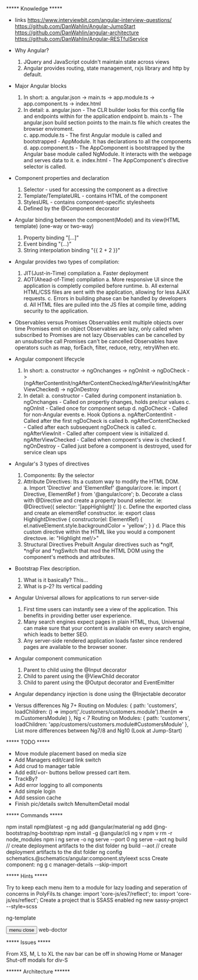***** Knowledge *****

+ links
https://www.interviewbit.com/angular-interview-questions/
https://github.com/DanWahlin/Angular-JumpStart
https://github.com/DanWahlin/angular-architecture
https://github.com/DanWahlin/Angular-RESTfulService

+ Why Angular?  
  1. JQuery and JavaScript couldn't maintain state across views
  2. Angular provides routing, state management, rxjs library and http by default.
+ Major Angular blocks
  1. In short:
     a. angular.json -> main.ts -> app.module.ts ->  app.component.ts -> index.html
  2. In detail:
     a. angular.json     - The CLR builder looks for this config file and endpoints within for the application endpoint
     b. main.ts          - The angular.json build section points to the main.ts file which creates the browser enviroment.                
     c. app.module.ts    - The first Angular module is called and bootstrapped - AppModule.  It has declarations to all the components              
     d. app.component.ts - The AppComponent is bootstrapped by the Angular base module called NgModule.  It interacts with the webpage and serves data to it.
     e. index.html       - The AppComponent's directive selector is called.
+ Component properties and declaration
  1. Selector - used for accessing the component as a directive
  2. Template/TemplateURL - contains HTML of the component
  3. StylesURL - contains component-specific stylesheets
  4. Defined by the @Component decorator
+ Angular binding between the component(Model) and its view(HTML template) (one-way or two-way)
  1. Property binding "[...]"
  2. Event binding "(...)"
  3. String interpolation binding "{{ 2 + 2 }}"
+ Angular provides two types of compilation:
  1. JIT(Just-in-Time) compilation
     a. Faster deployment
  2. AOT(Ahead-of-Time) compilation
     a. More responsive UI since the application is completly compiled before runtime.
     b. All external HTML/CSS files are sent with the application, allowing for less AJAX requests.
     c. Errors in building phase can be handled by developers
     d. All HTML files are pulled into the JS files at compile time, adding security to the application.
+ Observables versus Promises
  Observables emit multiple objects over time
  Promises emit on object
  Observables are lazy, only called when subscribed to
  Promises are not lazy
  Observables can be cancelled by an unsubscribe call
  Promises can't be cancelled
  Observables have operators such as map, forEach, filter, reduce, retry, retryWhen etc.
+ Angular component lifecycle
  1. In short:
     a. constructor -> ngOnchanges -> ngOnInit -> ngDoCheck -> (ngAfterContentInit/ngAfterContentChecked/ngAfterViewInit/ngAfterViewChecked) -> ngOnDestroy
  2. In detail:
     a. constructor - Called during component instaniation
     b. ngOnchanges - Called on propertiy changes, holds pre/cur values
     c. ngOnInit    - Called once for component setup
     d. ngDoCheck   - Called for non-Angular events
     e. Hook Options
        a. ngAfterContentInit     - Called after the first ngDoCheck is called
        b. ngAfterContentChecked  - Called after each subsequent ngDoCheck is called
        c. ngAfterViewInit        - Called after compoent view is initialized
        d. ngAfterViewChecked     - Called when compoent's view is checked
     f. ngOnDestroy - Called just before a component is destroyed, used for service clean ups
+ Angular's 3 types of directives
  1. Components: 
     By the selector <my-component></my-component>
  2. Attribute Directives:
     Its a custom way to modify the HTML DOM.  
     a. Import 'Directive' and 'ElementRef' @angular/core. ie: import { Directive, ElementRef } from '@angular/core';
     b. Decorate a class with @Directive and create a property bound selector.  ie: @Directive({
                                                                                      selector: '[appHighlight]'
                                                                                    })
     c. Define the exported class and create an elementRef constructor.  ie: export class HighlightDirective {
                                                                                  constructor(el: ElementRef) {
                                                                                     el.nativeElement.style.backgroundColor = 'yellow';
                                                                                  }
                                                                              }
     d. Place this custom directive within the HTML like you would a component directove.  ie: "<appHighlight>Highlight me!/>"
  3. Structural Directives
     Prebuilt Angular directives such as *ngIf, *ngFor and *ngSwitch that mod the HTML DOM using the component's methods and attributes.
+ Bootstrap Flex description.  
  1. What is it basically? This... <div class="d-flex justify-content-start/between/center/end" />
  2. What is p-2? Its vertical padding
+ Angular Universal allows for applications to run server-side
  1. First time users can instantly see a view of the application. This benefits in providing better user experience.
  2. Many search engines expect pages in plain HTML, thus, Universal can make sure that your content is available on every search engine, which leads to better SEO.
  3. Any server-side rendered application loads faster since rendered pages are available to the browser sooner.
+ Angular component communication
  1. Parent to child using the @Input decorator
  2. Child to parent using the @ViewChild decorator
  3. Child to parent using the @Output decorator and EventEmitter
+ Angular dependancy injection is done using the @Injectable decorator
+ Versus differences
  Ng 7+
  Routing on Modules:
  { path: 'customers', loadChildren: () => import('./customers/customers.module').then(m => m.CustomersModule) },
  Ng < 7
  Routing on Modules:
  { path: 'customers', loadChildren: 'app/customers/customers.module#CustomersModule' },
  List more differences between Ng7/8 and Ng10 (Look at Jump-Start)

***** TODO *****

+ Move module placement based on media size
+ Add Managers edit/card link switch
+ Add crud to manager table
+ Add edit/+or- buttons bellow pressed cart item.
+ TrackBy?
+ Add error logging to all components
+ Add simple login
+ Add session cache
+ Finish pic/details switch MenuItemDetail modal

***** Commands *****

npm install npm@latest -g
ng add @angular/material
ng add @ng-bootstrap/ng-bootstrap
npm install -g @angular/cli
ng v
npm v
rm -r node_modules
npm i
ng serve -o
ng serve --port 0
ng serve --aot
ng build        // create deployment artifacts to the dist folder
ng build --aot  // create deployment artifacts to the dist folder
ng config schematics.@schematics/angular:component.styleext scss
Create component:
  ng g c manager-details --skip-import

***** Hints *****

Try to keep each menu item to a module for lazy loading and seperation of concerns
in PolyFils.ts
change:
import 'core-js/es7/reflect';
to:
import 'core-js/es/reflect';
Create a project that is SSASS enabled
ng new sassy-project --style=scss

ng-template

<mat-toolbar color="primary">
  <button
    type="button"
    aria-label="Toggle sidenav"
    mat-icon-button
    (click)="drawer.toggle()"
    *ngIf="true">
    <mat-icon aria-label="Side nav toggle icon" *ngIf="!drawer.opened; else showCross">
      menu
    </mat-icon>
    <ng-template #showCross>
      <mat-icon aria-label="Side nav toggle icon">close</mat-icon>
    </ng-template>
  </button>
  <span>web-doctor</span>
</mat-toolbar>

***** Issues *****

From XS, M, L to XL the nav bar can be off in showing Home or Manager
Shut-off modals for div-S

****** Architecture ******
